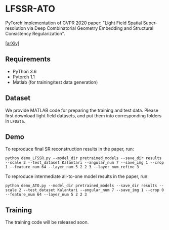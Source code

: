 # LFSSR-ATO
PyTorch implementation of CVPR 2020 paper: "Light Field Spatial Super-resolution via Deep Combinatorial Geometry Embedding and Structural Consistency Regularization". 

[[arXiv]](https://arxiv.org/pdf/2004.02215.pdf)

## Requirements
- PyThon 3.6
- Pytorch 1.1
- Matlab (for training/test data generation)

## Dataset
We provide MATLAB code for preparing the training and test data. Please first download light field datasets, and put them into corresponding folders in `LFData`.

## Demo
To reproduce final SR reconstruction results in the paper, run:

```
python demo_LFSSR.py --model_dir pretrained_models --save_dir results --scale 2 --test_dataset Kalantari --angular_num 7 --save_img 1 --crop 1 --feature_num 64 --layer_num 5 2 2 3 --layer_num_refine 3
```

To reproduce intermediate all-to-one model results in the paper, run:
```
python demo_ATO.py --model_dir pretrained_models --save_dir results --scale 2 --test_dataset Kalantari --angular_num 7 --save_img 1 --crop 0 --feature_num 64 --layer_num 5 2 2 3
```

## Training
The training code will be released soon.
